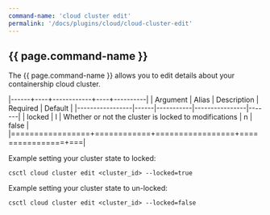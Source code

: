 ```yaml
---
command-name: 'cloud cluster edit'
permalink: '/docs/plugins/cloud/cloud-cluster-edit'
---
```


<h2> {{ page.command-name }} </h2>

<p>
The {{ page.command-name }} allows you to edit details about your containership cloud cluster.
</p>

|------+----+------------+----+----------|
| Argument | Alias | Description | Required | Default |
|-----------------|------|-----------|----------------|-------|
| locked | l | Whether or not the cluster is locked to modifications | n | false |
|=================+============+=================+================+===|

Example setting your cluster state to locked:

`csctl cloud cluster edit <cluster_id> --locked=true`

Example setting your cluster state to un-locked:

`csctl cloud cluster edit <cluster_id> --locked=false`
